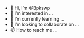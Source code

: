 - 👋 Hi, I’m @Bpkswp
- 👀 I’m interested in ...
- 🌱 I’m currently learning ...
- 💞️ I’m looking to collaborate on ...
- 📫 How to reach me ...

<!---
Bpkswp/Bpkswp is a ✨ special ✨ repository because its `README.md` (this file) appears on your GitHub profile.
You can click the Preview link to take a look at your changes.
--->
